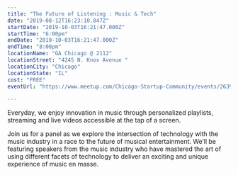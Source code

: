 ```yaml
---
title: "The Future of Listening : Music & Tech"
date: "2019-08-12T16:23:10.847Z"
startDate: "2019-10-03T16:21:47.000Z"
startTime: "6:00pm"
endDate: "2019-10-03T16:21:47.000Z"
endTime: "8:00pm"
locationName: "GA Chicago @ 2112"
locationStreet: "4245 N. Knox Avenue "
locationCity: "Chicago"
locationState: "IL"
cost: "FREE"
eventUrl: "https://www.meetup.com/Chicago-Startup-Community/events/263942334/"

---
```


Everyday, we enjoy innovation in music through personalized playlists, streaming and live videos accessible at the tap of a screen.

Join us for a panel as we explore the intersection of technology with the music industry in a race to the future of musical entertainment. We’ll be featuring speakers from the music industry who have mastered the art of using different facets of technology to deliver an exciting and unique experience of music en masse.

